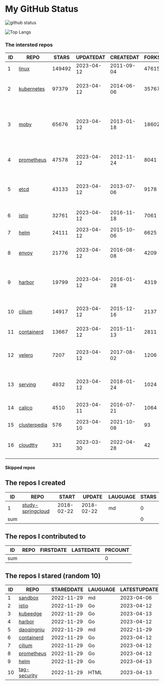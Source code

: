 # My GitHub Status

<img src="https://github-readme-stats-1.yihong0618.vercel.app/api?username=daoqingniu&show_icons=true&&&hide_title=true&count_private=true" alt="github status" />

![Top Langs](https://github-readme-stats-1.yihong0618.vercel.app/api/top-langs/?username=daoqingniu&layout=compact)

<!--START_SECTION:github_repos-->
### The intersted repos
| ID |                              REPO                               | STARS  | UPDATEDAT  | CREATEDAT  | FORKSCOUNT |                                              DESCRIPTIONS                                              |
|----|-----------------------------------------------------------------|--------|------------|------------|------------|--------------------------------------------------------------------------------------------------------|
|  1 | [linux](https://github.com/torvalds/linux)                      | 149492 | 2023-04-12 | 2011-09-04 |      47615 | Linux kernel source tree                                                                               |
|  2 | [kubernetes](https://github.com/kubernetes/kubernetes)          |  97379 | 2023-04-12 | 2014-06-06 |      35767 | Production-Grade Container Scheduling and Management                                                   |
|  3 | [moby](https://github.com/moby/moby)                            |  65676 | 2023-04-12 | 2013-01-18 |      18602 | Moby Project - a collaborative project for the container ecosystem to assemble container-based systems |
|  4 | [prometheus](https://github.com/prometheus/prometheus)          |  47578 | 2023-04-12 | 2012-11-24 |       8041 | The Prometheus monitoring system and time series database.                                             |
|  5 | [etcd](https://github.com/etcd-io/etcd)                         |  43133 | 2023-04-12 | 2013-07-06 |       9178 | Distributed reliable key-value store for the most critical data of a distributed system                |
|  6 | [istio](https://github.com/istio/istio)                         |  32761 | 2023-04-12 | 2016-11-18 |       7061 | Connect, secure, control, and observe services.                                                        |
|  7 | [helm](https://github.com/helm/helm)                            |  24111 | 2023-04-12 | 2015-10-06 |       6625 | The Kubernetes Package Manager                                                                         |
|  8 | [envoy](https://github.com/envoyproxy/envoy)                    |  21776 | 2023-04-12 | 2016-08-08 |       4209 | Cloud-native high-performance edge/middle/service proxy                                                |
|  9 | [harbor](https://github.com/goharbor/harbor)                    |  19799 | 2023-04-12 | 2016-01-28 |       4319 | An open source trusted cloud native registry project that stores, signs, and scans content.            |
| 10 | [cilium](https://github.com/cilium/cilium)                      |  14917 | 2023-04-12 | 2015-12-16 |       2137 | eBPF-based Networking, Security, and Observability                                                     |
| 11 | [containerd](https://github.com/containerd/containerd)          |  13667 | 2023-04-12 | 2015-11-13 |       2811 | An open and reliable container runtime                                                                 |
| 12 | [velero](https://github.com/vmware-tanzu/velero)                |   7207 | 2023-04-12 | 2017-08-02 |       1206 | Backup and migrate Kubernetes applications and their persistent volumes                                |
| 13 | [serving](https://github.com/knative/serving)                   |   4932 | 2023-04-12 | 2018-01-24 |       1024 | Kubernetes-based, scale-to-zero, request-driven compute                                                |
| 14 | [calico](https://github.com/projectcalico/calico)               |   4510 | 2023-04-11 | 2016-07-21 |       1064 | Cloud native networking and network security                                                           |
| 15 | [clusterpedia](https://github.com/clusterpedia-io/clusterpedia) |    576 | 2023-04-10 | 2021-10-08 |         93 | The Encyclopedia of Kubernetes clusters                                                                |
| 16 | [cloudtty](https://github.com/cloudtty/cloudtty)                |    331 | 2023-03-30 | 2022-04-28 |         42 | A Friendly Kubernetes CloudShell (Web Terminal) !                                                      |



#### Skipped repos
<!--END_SECTION:github_repos-->

<!--START_SECTION:my_github-->
## The repos I created
| ID  |                                 REPO                                 |   START    |   UPDATE   | LAUGUAGE | STARS |
|-----|----------------------------------------------------------------------|------------|------------|----------|-------|
|   1 | [study-springcloud](https://github.com/daoqingniu/study-springcloud) | 2018-02-22 | 2018-02-22 | md       |     0 |
| sum |                                                                      |            |            |          |     0 |

## The repos I contributed to
| ID  | REPO | FIRSTDATE | LASTEDATE | PRCOUNT |
|-----|------|-----------|-----------|---------|
| sum |      |           |           |       0 |

## The repos I stared (random 10)
| ID |                          REPO                          | STAREDDATE | LAUGUAGE | LATESTUPDATE |
|----|--------------------------------------------------------|------------|----------|--------------|
|  1 | [sandbox](https://github.com/cncf/sandbox)             | 2022-11-29 | md       | 2023-04-06   |
|  2 | [istio](https://github.com/istio/istio)                | 2022-11-29 | Go       | 2023-04-12   |
|  3 | [kubeedge](https://github.com/kubeedge/kubeedge)       | 2022-11-29 | Go       | 2023-04-13   |
|  4 | [harbor](https://github.com/goharbor/harbor)           | 2022-11-29 | Go       | 2023-04-12   |
|  5 | [daoqingniu](https://github.com/daoqingniu/daoqingniu) | 2022-11-29 | md       | 2022-11-29   |
|  6 | [containerd](https://github.com/containerd/containerd) | 2022-11-29 | Go       | 2023-04-12   |
|  7 | [cilium](https://github.com/cilium/cilium)             | 2022-11-29 | Go       | 2023-04-12   |
|  8 | [prometheus](https://github.com/prometheus/prometheus) | 2022-11-29 | Go       | 2023-04-12   |
|  9 | [helm](https://github.com/helm/helm)                   | 2022-11-29 | Go       | 2023-04-13   |
| 10 | [tag-security](https://github.com/cncf/tag-security)   | 2022-11-29 | HTML     | 2023-04-13   |

<!--END_SECTION:my_github-->
